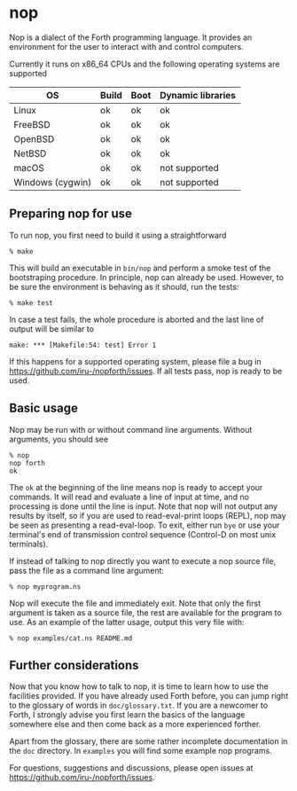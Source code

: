 # nop
Nop is a dialect of the Forth programming language. It provides an environment
for the user to interact with and control computers.

Currently it runs on x86_64 CPUs and the following operating systems are
supported

 OS              | Build | Boot | Dynamic libraries |
-----------------|-------|------|-------------------|
Linux            | ok    | ok   | ok                |
FreeBSD          | ok    | ok   | ok                |
OpenBSD          | ok    | ok   | ok                |
NetBSD           | ok    | ok   | ok                |
macOS            | ok    | ok   | not supported     |
Windows (cygwin) | ok    | ok   | not supported     |


## Preparing nop for use
To run nop, you first need to build it using a straightforward
```
% make
```

This will build an executable in `bin/nop` and perform a smoke test of the
bootstraping procedure. In principle, nop can already be used. However, to be
sure the environment is behaving as it should, run the tests:
```
% make test
```

In case a test fails, the whole procedure is aborted and the last line of
output will be similar to
```
make: *** [Makefile:54: test] Error 1
```

If this happens for a supported operating system, please file a bug in
https://github.com/iru-/nopforth/issues. If all tests pass, nop is ready to be
used.

## Basic usage
Nop may be run with or without command line arguments. Without arguments, you
should see
```
% nop
nop forth
ok 
```

The `ok` at the beginning of the line means nop is ready to accept your
commands. It will read and evaluate a line of input at time, and no processing
is done until the line is input. Note that nop will not output any results by
itself, so if you are used to read-eval-print loops (REPL), nop may be seen as
presenting a read-eval-loop. To exit, either run `bye` or use your terminal's
end of transmission control sequence (Control-D on most unix terminals).

If instead of talking to nop directly you want to execute a nop source file,
pass the file as a command line argument:
```
% nop myprogram.ns
```

Nop will execute the file and immediately exit. Note that only the first
argument is taken as a source file, the rest are available for the program to
use. As an example of the latter usage, output this very file with:
```
% nop examples/cat.ns README.md
```

## Further considerations
Now that you know how to talk to nop, it is time to learn how to use the
facilities provided. If you have already used Forth before, you can jump right
to the glossary of words in `doc/glossary.txt`. If you are a newcomer to Forth,
I strongly advise you first learn the basics of the language somewhere else and
then come back as a more experienced forther.

Apart from the glossary, there are some rather incomplete documentation in the
`doc` directory. In `examples` you will find some example nop programs.

For questions, suggestions and discussions, please open issues at
https://github.com/iru-/nopforth/issues.
